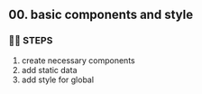 ## 00. basic components and style

### 🦶🏻 STEPS
1. create necessary components
2. add static data
3. add style for global
